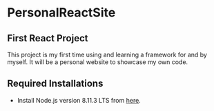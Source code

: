 # PersonalReactSite

## First React Project

This project is my first time using and learning a framework for and by myself.
It will be a personal website to showcase my own code.

## Required Installations

- Install Node.js version 8.11.3 LTS from [here](https://nodejs.org/en/).
